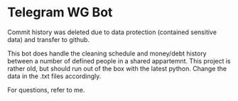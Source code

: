 # Telegram WG Bot

Commit history was deleted due to data protection (contained sensitive data) and transfer to github.

This bot does handle the cleaning schedule and money/debt history between a number of defined people in a shared appartemnt. This project is rather old, but should run out of the box with the latest python. Change the data in the .txt files accordingly.

For questions, refer to me.
